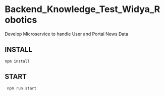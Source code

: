 # Backend_Knowledge_Test_Widya_Robotics
Develop Microservice to handle User and Portal News Data 


## INSTALL
<code>npm install</code>


## START
<code> npm run start </code>
